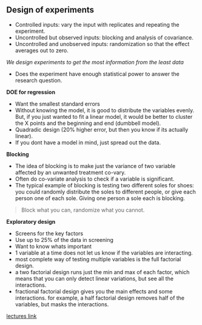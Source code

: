 

## Design of experiments

- Controlled inputs: vary the input with replicates and repeating the experiment.
- Uncontrolled but observed inputs: blocking and analysis of covariance.
- Uncontrolled and unobserved inputs: randomization so that the effect averages out to zero.

*We design experiments to get the most information from the least data*
- Does the experiment have enough statistical power to answer the research question.

**DOE for regression**
- Want the smallest standard errors
- Without knowing the model, it is good to distribute the variables evenly. But, if you just wanted to fit a linear model, it would be better to cluster the X points and the beginning and end (dumbbell model).
- Quadradic design (20% higher error, but then you know if its actually linear).
- If you dont have a model in mind, just spread out the data.

**Blocking**
- The idea of blocking is to make just the variance of two variable affected by an unwanted treatment co-vary.
- Often do co-variate analysis to check if a variable is significant.
- The typical example of blocking is testing two different soles for shoes: you could randomly distribute the soles to different people, or give each person one of each sole. Giving one person a sole each is blocking.

> Block what you can, randomize what you cannot.

**Exploratory design**
- Screens for the key factors
- Use up to 25% of the data in screening
- Want to know whats important
- 1 variable at a time does not let us know if the variables are interacting.
- most complete way of testing multiple variables is the full factorial design.
- a two factorial design runs just the min and max of each factor, which means that you can only detect linear variations, but see all the interactions.
- fractional factorial design gives you the main effects and some interactions. for example, a half factorial design removes half of the variables, but masks the interactions.

[lectures link](http://www.lithoguru.com/scientist/statistics/course.html)
